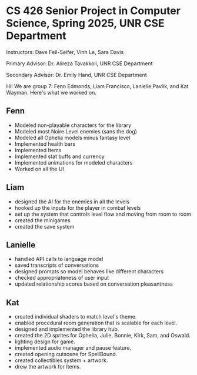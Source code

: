# CS 426 Senior Project in Computer Science, Spring 2025, UNR CSE Department

Instructors: 		Dave Feil-Seifer, Vinh Le, Sara Davis

Primary Advisor: 	Dr. Alireza Tavakkoli, UNR CSE Department

Secondary Advisor:	Dr. Emily Hand, UNR CSE Department


Hi! We are group 7: Fenn Edmonds, Liam Francisco, Lanielle Pavlik, and Kat Wayman. Here's what we worked on.

## Fenn
- Modeled non-playable characters for the library
- Modeled most Noire Level enemies (sans the dog)
- Modeled all Ophelia models minus fantasy level
- Implemented health bars
- Implemented Items
- Implemented stat buffs and currency
- Implemented animations for modeled characters
- Worked on all the UI

## Liam
- designed the AI for the enemies in all the levels
- hooked up the inputs for the player in combat levels
- set up the system that controls level flow and moving from room to room
- created the minigames
- created the save system

## Lanielle
- handled API calls to language model
- saved transcripts of conversations
- designed prompts so model behaves like different characters
- checked appropriateness of user input
- updated relationship scores based on conversation pleasantness

## Kat
- created individual shaders to match level's theme.
- enabled procedural room generation that is scalable for each level.
- designed and implemented the library hub.
- created the 2D sprites for Ophelia, Julie, Bonnie, Kirk, Sam, and Oswald.
- lighting design for game.
- implemented audio manager and pause feature.
- created opening cutscene for SpellBound.
- created collectibles system + artwork.
- drew the artwork for Items.
